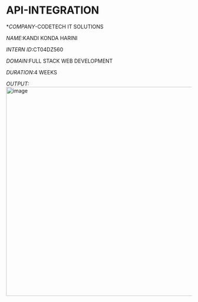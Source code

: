 # API-INTEGRATION

**COMPANY*-CODETECH IT SOLUTIONS

*NAME*:KANDI KONDA HARINI

*INTERN ID*:CT04DZ560

*DOMAIN*:FULL STACK WEB DEVELOPMENT

*DURATION*:4 WEEKS

*OUTPUT:*
<img width="541" height="567" alt="image" src="https://github.com/user-attachments/assets/889dccf9-a34a-4eb4-911e-02c4d3ce26a6" />

